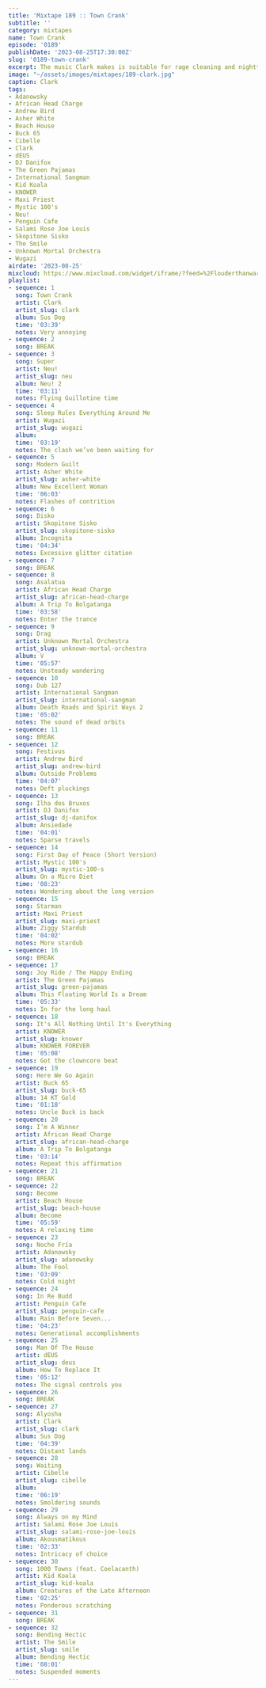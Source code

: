 ```yaml
---
title: 'Mixtape 189 :: Town Crank'
subtitle: ''
category: mixtapes
name: Town Crank
episode: '0189'
publishDate: '2023-08-25T17:30:00Z'
slug: '0189-town-crank'
excerpt: The music Clark makes is suitable for rage cleaning and nighttime neon drives.
image: "~/assets/images/mixtapes/189-clark.jpg"
caption: Clark
tags:
- Adanowsky
- African Head Charge
- Andrew Bird
- Asher White
- Beach House
- Buck 65
- Cibelle
- Clark
- dEUS
- DJ Danifox
- The Green Pajamas
- International Sangman
- Kid Koala
- KNOWER
- Maxi Priest
- Mystic 100's
- Neu!
- Penguin Cafe
- Salami Rose Joe Louis
- Skopitone Sisko
- The Smile
- Unknown Mortal Orchestra
- Wugazi
airdate: '2023-08-25'
mixcloud: https://www.mixcloud.com/widget/iframe/?feed=%2Flouderthanwar%2Fthe-final-hour-189-town-crank-2023-08-25%2F&hide_artwork=1&hide_cover=1
playlist:
- sequence: 1
  song: Town Crank
  artist: Clark
  artist_slug: clark
  album: Sus Dog
  time: '03:39'
  notes: Very annoying
- sequence: 2
  song: BREAK
- sequence: 3
  song: Super
  artist: Neu!
  artist_slug: neu
  album: Neu! 2
  time: '03:11'
  notes: Flying Guillotine time
- sequence: 4
  song: Sleep Rules Everything Around Me
  artist: Wugazi
  artist_slug: wugazi
  album:
  time: '03:19'
  notes: The clash we’ve been waiting for
- sequence: 5
  song: Modern Guilt
  artist: Asher White
  artist_slug: asher-white
  album: New Excellent Woman
  time: '06:03'
  notes: Flashes of contrition
- sequence: 6
  song: Disko
  artist: Skopitone Sisko
  artist_slug: skopitone-sisko
  album: Incognita
  time: '04:34'
  notes: Excessive glitter citation
- sequence: 7
  song: BREAK
- sequence: 8
  song: Asalatua
  artist: African Head Charge
  artist_slug: african-head-charge
  album: A Trip To Bolgatanga
  time: '03:58'
  notes: Enter the trance
- sequence: 9
  song: Drag
  artist: Unknown Mortal Orchestra
  artist_slug: unknown-mortal-orchestra
  album: V
  time: '05:57'
  notes: Unsteady wandering
- sequence: 10
  song: Dub 127
  artist: International Sangman
  artist_slug: international-sangman
  album: Death Roads and Spirit Ways 2
  time: '05:02'
  notes: The sound of dead orbits
- sequence: 11
  song: BREAK
- sequence: 12
  song: Festivus
  artist: Andrew Bird
  artist_slug: andrew-bird
  album: Outside Problems
  time: '04:07'
  notes: Deft pluckings
- sequence: 13
  song: Ilha dos Bruxos
  artist: DJ Danifox
  artist_slug: dj-danifox
  album: Ansiedade
  time: '04:01'
  notes: Sparse travels
- sequence: 14
  song: First Day of Peace (Short Version)
  artist: Mystic 100's
  artist_slug: mystic-100-s
  album: On a Micro Diet
  time: '08:23'
  notes: Wondering about the long version
- sequence: 15
  song: Starman
  artist: Maxi Priest
  artist_slug: maxi-priest
  album: Ziggy Stardub
  time: '04:02'
  notes: More stardub
- sequence: 16
  song: BREAK
- sequence: 17
  song: Joy Ride / The Happy Ending
  artist: The Green Pajamas
  artist_slug: green-pajamas
  album: This Floating World Is a Dream
  time: '05:33'
  notes: In for the long haul
- sequence: 18
  song: It's All Nothing Until It's Everything
  artist: KNOWER
  artist_slug: knower
  album: KNOWER FOREVER
  time: '05:08'
  notes: Got the clowncore beat
- sequence: 19
  song: Here We Go Again
  artist: Buck 65
  artist_slug: buck-65
  album: 14 KT Gold
  time: '01:18'
  notes: Uncle Buck is back
- sequence: 20
  song: I’m A Winner
  artist: African Head Charge
  artist_slug: african-head-charge
  album: A Trip To Bolgatanga
  time: '03:14'
  notes: Repeat this affirmation
- sequence: 21
  song: BREAK
- sequence: 22
  song: Become
  artist: Beach House
  artist_slug: beach-house
  album: Become
  time: '05:59'
  notes: A relaxing time
- sequence: 23
  song: Noche Fría
  artist: Adanowsky
  artist_slug: adanowsky
  album: The Fool
  time: '03:09'
  notes: Cold night
- sequence: 24
  song: In Re Budd
  artist: Penguin Cafe
  artist_slug: penguin-cafe
  album: Rain Before Seven...
  time: '04:23'
  notes: Generational accomplishments
- sequence: 25
  song: Man Of The House
  artist: dEUS
  artist_slug: deus
  album: How To Replace It
  time: '05:12'
  notes: The signal controls you
- sequence: 26
  song: BREAK
- sequence: 27
  song: Alyosha
  artist: Clark
  artist_slug: clark
  album: Sus Dog
  time: '04:39'
  notes: Distant lands
- sequence: 28
  song: Waiting
  artist: Cibelle
  artist_slug: cibelle
  album:
  time: '06:19'
  notes: Smoldering sounds
- sequence: 29
  song: Always on my Mind
  artist: Salami Rose Joe Louis
  artist_slug: salami-rose-joe-louis
  album: Akousmatikous
  time: '02:33'
  notes: Intricacy of choice
- sequence: 30
  song: 1000 Towns (feat. Coelacanth)
  artist: Kid Koala
  artist_slug: kid-koala
  album: Creatures of the Late Afternoon
  time: '02:25'
  notes: Ponderous scratching
- sequence: 31
  song: BREAK
- sequence: 32
  song: Bending Hectic
  artist: The Smile
  artist_slug: smile
  album: Bending Hectic
  time: '08:01'
  notes: Suspended moments
---
```


